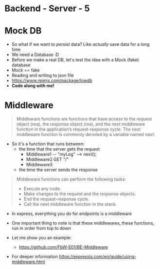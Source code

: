# Backend - Server - 5

# Mock DB

- So what if we want to *persist* data? Like *actually* save data for a long time
- We need a Database :D
- Before we make a real DB, let's test the idea with a Mock (fake) database
- Mock == fake
- Reading and writing to json file
- https://www.npmjs.com/package/lowdb
- **Code along with me!**

# Middleware

> Middleware functions are functions that have access to the request object (req), the response object (res), and the next middleware function in the application’s request-response cycle. The next middleware function is commonly denoted by a variable named next.

- So it's a function that runs between: 
    - the time that the server gets the request
        - Middleware1 -- "myLog" --> next();
        - Middleware2 GET "/"
        - Middleware3
    - the time the server sends the response

> Middleware functions can perform the following tasks:
> - Execute any code.
> - Make changes to the request and the response objects.
> - End the request-response cycle.
> - Call the next middleware function in the stack.

- In express, everything you do for endpoints is a middleware
- One important thing to note is that these middlewares, these functions, run in order from top to down
- Let me show you an example:
    - https://github.com/FbW-E01/BE-Middleware

- For deeper information https://expressjs.com/en/guide/using-middleware.html